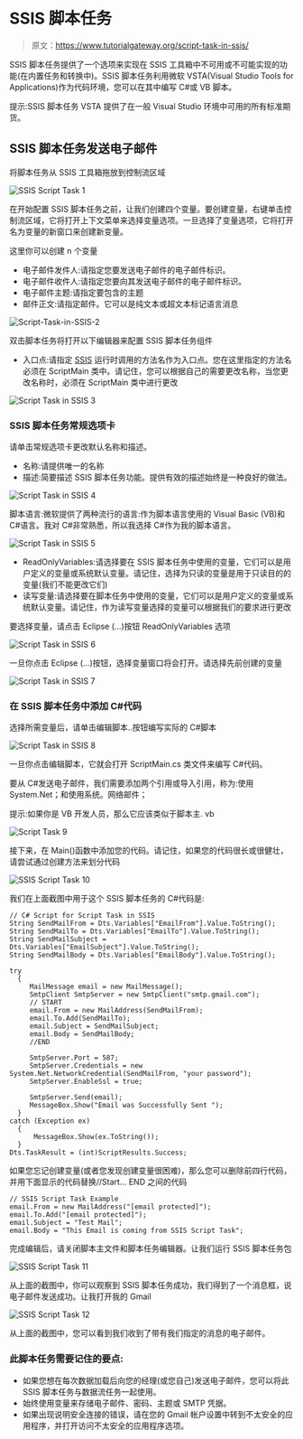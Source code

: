 # SSIS 脚本任务

> 原文：<https://www.tutorialgateway.org/script-task-in-ssis/>

SSIS 脚本任务提供了一个选项来实现在 SSIS 工具箱中不可用或不可能实现的功能(在内置任务和转换中)。SSIS 脚本任务利用微软 VSTA(Visual Studio Tools for Applications)作为代码环境，您可以在其中编写 C#或 VB 脚本。

提示:SSIS 脚本任务 VSTA 提供了在一般 Visual Studio 环境中可用的所有标准期货。

## SSIS 脚本任务发送电子邮件

将脚本任务从 SSIS 工具箱拖放到控制流区域

![SSIS Script Task 1](img/de6c9c62a70e854fade8c07e694714bc.png)

在开始配置 SSIS 脚本任务之前，让我们创建四个变量。要创建变量，右键单击控制流区域，它将打开上下文菜单来选择变量选项。一旦选择了变量选项，它将打开名为变量的新窗口来创建新变量。

这里你可以创建 n 个变量

*   电子邮件发件人:请指定您要发送电子邮件的电子邮件标识。
*   电子邮件收件人:请指定您要向其发送电子邮件的电子邮件标识。
*   电子邮件主题:请指定要包含的主题
*   邮件正文:请指定邮件。它可以是纯文本或超文本标记语言消息

![Script-Task-in-SSIS-2](img/34e196af69df4acc99d3207d048d137f.png)

双击脚本任务将打开以下编辑器来配置 SSIS 脚本任务组件

*   入口点:请指定 [SSIS](https://www.tutorialgateway.org/ssis/) 运行时调用的方法名作为入口点。您在这里指定的方法名必须在 ScriptMain 类中。请记住，您可以根据自己的需要更改名称，当您更改名称时，必须在 ScriptMain 类中进行更改

![Script Task in SSIS 3](img/381a825bfb53938b84004b66f0952977.png)

### SSIS 脚本任务常规选项卡

请单击常规选项卡更改默认名称和描述。

*   名称:请提供唯一的名称
*   描述:简要描述 SSIS 脚本任务功能。提供有效的描述始终是一种良好的做法。

![Script Task in SSIS 4](img/234c605a569c6642e978b05c3eb31ba6.png)

脚本语言:微软提供了两种流行的语言:作为脚本语言使用的 Visual Basic (VB)和 C#语言。我对 C#非常熟悉，所以我选择 C#作为我的脚本语言。

![Script Task in SSIS 5](img/bf76075f55570a8a0d89f168c3d35859.png)

*   ReadOnlyVariables:请选择要在 SSIS 脚本任务中使用的变量，它们可以是用户定义的变量或系统默认变量。请记住，选择为只读的变量是用于只读目的的变量(我们不能更改它们)
*   读写变量:请选择要在脚本任务中使用的变量，它们可以是用户定义的变量或系统默认变量。请记住，作为读写变量选择的变量可以根据我们的要求进行更改

要选择变量，请点击 Eclipse (…)按钮 ReadOnlyVariables 选项

![Script Task in SSIS 6](img/6e7b75a3c47533fb5c33b686ef6ea178.png)

一旦你点击 Eclipse (…)按钮，选择变量窗口将会打开。请选择先前创建的变量

![Script Task in SSIS 7](img/56e5a83431ca535f3e3963ddd0f231d3.png)

### 在 SSIS 脚本任务中添加 C#代码

选择所需变量后，请单击编辑脚本..按钮编写实际的 C#脚本

![Script Task in SSIS 8](img/324919bca8ca13487c3173de5da019d4.png)

一旦你点击编辑脚本，它就会打开 ScriptMain.cs 类文件来编写 C#代码。

要从 C#发送电子邮件，我们需要添加两个引用或导入引用，称为:使用 System.Net；和使用系统。网络邮件；

提示:如果你是 VB 开发人员，那么它应该类似于脚本主. vb

![Script Task 9](img/9b31a61876998460040affa02e4ccb77.png)

接下来，在 Main()函数中添加您的代码。请记住，如果您的代码很长或很健壮，请尝试通过创建方法来划分代码

![SSIS Script Task 10](img/d31d78c6f91e562fb36702dbe0d9ba95.png)

我们在上面截图中用于这个 SSIS 脚本任务的 C#代码是:

```
// C# Script for Script Task in SSIS
String SendMailFrom = Dts.Variables["EmailFrom"].Value.ToString();
String SendMailTo = Dts.Variables["EmailTo"].Value.ToString();
String SendMailSubject = Dts.Variables["EmailSubject"].Value.ToString();
String SendMailBody = Dts.Variables["EmailBody"].Value.ToString();

try
  {
     MailMessage email = new MailMessage();
     SmtpClient SmtpServer = new SmtpClient("smtp.gmail.com");
     // START
     email.From = new MailAddress(SendMailFrom);
     email.To.Add(SendMailTo);
     email.Subject = SendMailSubject;
     email.Body = SendMailBody;
     //END

     SmtpServer.Port = 587;
     SmtpServer.Credentials = new System.Net.NetworkCredential(SendMailFrom, "your password");
     SmtpServer.EnableSsl = true;

     SmtpServer.Send(email);
     MessageBox.Show("Email was Successfully Sent ");
  }
catch (Exception ex)
  {
      MessageBox.Show(ex.ToString());
  }
Dts.TaskResult = (int)ScriptResults.Success;
```

如果您忘记创建变量(或者您发现创建变量很困难)，那么您可以删除前四行代码，并用下面显示的代码替换//Start… END 之间的代码

```
// SSIS Script Task Example
email.From = new MailAddress("[email protected]");
email.To.Add("[email protected]");
email.Subject = "Test Mail";
email.Body = "This Email is coming from SSIS Script Task";
```

完成编辑后，请关闭脚本主文件和脚本任务编辑器。让我们运行 SSIS 脚本任务包

![SSIS Script Task 11](img/1fdb83fecfd4e59d49a2c81842395ce3.png)

从上面的截图中，你可以观察到 SSIS 脚本任务成功，我们得到了一个消息框，说电子邮件发送成功。让我打开我的 Gmail

![SSIS Script Task 12](img/43f147d6d6bb291e20b9ddb473af25f8.png)

从上面的截图中，您可以看到我们收到了带有我们指定的消息的电子邮件。

### 此脚本任务需要记住的要点:

*   如果您想在每次数据加载后向您的经理(或您自己)发送电子邮件，您可以将此 SSIS 脚本任务与数据流任务一起使用。
*   始终使用变量来存储电子邮件、密码、主题或 SMTP 凭据。
*   如果出现说明安全连接的错误，请在您的 Gmail 帐户设置中转到不太安全的应用程序，并打开访问不太安全的应用程序选项。